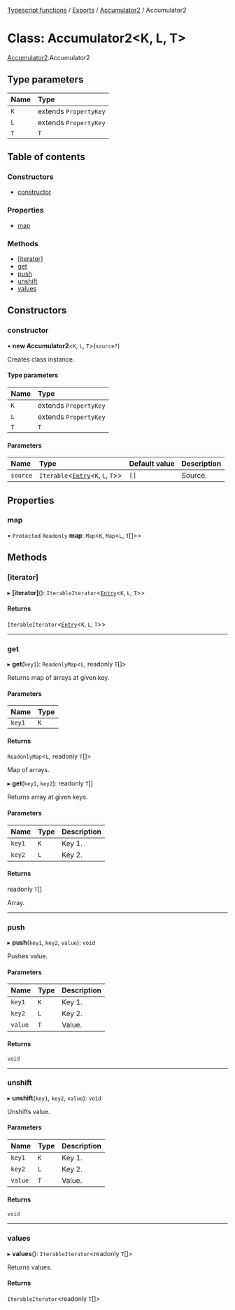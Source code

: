 [Typescript functions](../index.md) / [Exports](../modules.md) / [Accumulator2](../modules/Accumulator2.md) / Accumulator2

# Class: Accumulator2<K, L, T\>

[Accumulator2](../modules/Accumulator2.md).Accumulator2

## Type parameters

| Name | Type |
| :------ | :------ |
| `K` | extends `PropertyKey` |
| `L` | extends `PropertyKey` |
| `T` | `T` |

## Table of contents

### Constructors

- [constructor](Accumulator2.Accumulator2-1.md#constructor)

### Properties

- [map](Accumulator2.Accumulator2-1.md#map)

### Methods

- [[iterator]](Accumulator2.Accumulator2-1.md#[iterator])
- [get](Accumulator2.Accumulator2-1.md#get)
- [push](Accumulator2.Accumulator2-1.md#push)
- [unshift](Accumulator2.Accumulator2-1.md#unshift)
- [values](Accumulator2.Accumulator2-1.md#values)

## Constructors

### constructor

• **new Accumulator2**<`K`, `L`, `T`\>(`source?`)

Creates class instance.

#### Type parameters

| Name | Type |
| :------ | :------ |
| `K` | extends `PropertyKey` |
| `L` | extends `PropertyKey` |
| `T` | `T` |

#### Parameters

| Name | Type | Default value | Description |
| :------ | :------ | :------ | :------ |
| `source` | `Iterable`<[`Entry`](../modules/Accumulator2.Accumulator2.md#entry)<`K`, `L`, `T`\>\> | `[]` | Source. |

## Properties

### map

• `Protected` `Readonly` **map**: `Map`<`K`, `Map`<`L`, `T`[]\>\>

## Methods

### [iterator]

▸ **[iterator]**(): `IterableIterator`<[`Entry`](../modules/Accumulator2.Accumulator2.md#entry)<`K`, `L`, `T`\>\>

#### Returns

`IterableIterator`<[`Entry`](../modules/Accumulator2.Accumulator2.md#entry)<`K`, `L`, `T`\>\>

___

### get

▸ **get**(`key1`): `ReadonlyMap`<`L`, readonly `T`[]\>

Returns map of arrays at given key.

#### Parameters

| Name | Type |
| :------ | :------ |
| `key1` | `K` |

#### Returns

`ReadonlyMap`<`L`, readonly `T`[]\>

Map of arrays.

▸ **get**(`key1`, `key2`): readonly `T`[]

Returns array at given keys.

#### Parameters

| Name | Type | Description |
| :------ | :------ | :------ |
| `key1` | `K` | Key 1. |
| `key2` | `L` | Key 2. |

#### Returns

readonly `T`[]

Array.

___

### push

▸ **push**(`key1`, `key2`, `value`): `void`

Pushes value.

#### Parameters

| Name | Type | Description |
| :------ | :------ | :------ |
| `key1` | `K` | Key 1. |
| `key2` | `L` | Key 2. |
| `value` | `T` | Value. |

#### Returns

`void`

___

### unshift

▸ **unshift**(`key1`, `key2`, `value`): `void`

Unshifts value.

#### Parameters

| Name | Type | Description |
| :------ | :------ | :------ |
| `key1` | `K` | Key 1. |
| `key2` | `L` | Key 2. |
| `value` | `T` | Value. |

#### Returns

`void`

___

### values

▸ **values**(): `IterableIterator`<readonly `T`[]\>

Returns values.

#### Returns

`IterableIterator`<readonly `T`[]\>
